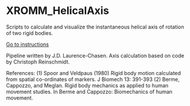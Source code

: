 # XROMM_HelicalAxis
 Scripts to calculate and visualize the instantaneous helical axis of rotation of two rigid bodies.
 
[Go to instructions](https://github.com/jdlaurence/XROMM_HelicalAxis/blob/master/instructions.md)
 
Pipeline written by J.D. Laurence-Chasen. Axis calculation based on code by Christoph Reinschmidt.
 
References:   (1) Spoor and Veldpaus (1980) Rigid body motion calculated
                   from spatial co-ordinates of markers. 
                   J Biomech 13: 391-393
               (2) Berme, Cappozzo, and Meglan. Rigid body mechanics
                   as applied to human movement studies. In Berme and 
                   Cappozzo: Biomechanics of human movement.
